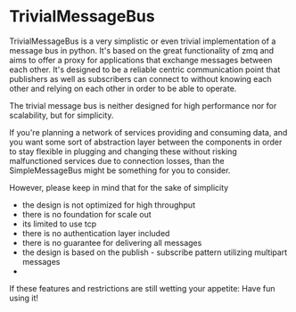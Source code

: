 # TrivialMessageBus

TrivialMessageBus is a very simplistic or even trivial implementation of a message bus in python. It's based on the great functionality of zmq and aims to offer a proxy for applications that exchange messages between each other. It's designed to be a reliable centric communication point that publishers as well as subscribers can connect to without knowing each other and relying on each other in order to be able to operate.

The trivial message bus is neither designed for high performance nor for scalability, but for simplicity.

If you're planning a network of services providing and consuming data, and you want some sort of abstraction layer between the components in order to stay flexible in plugging and changing these without risking malfunctioned services due to connection losses, than the SimpleMessageBus might be something for you to consider.

However, please keep in mind that for the sake of simplicity
- the design is not optimized for high throughput
- there is no foundation for scale out
- its limited to use tcp
- there is no authentication layer included
- there is no guarantee for delivering all messages
- the design is based on the publish - subscribe pattern utilizing multipart messages
- 
If these features and restrictions are still wetting your appetite: Have fun using it!
